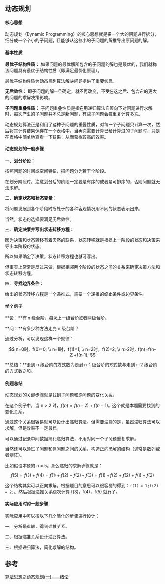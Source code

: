 ## 动态规划

#### 核心思想

动态规划（Dynamic Programming）的核心思想就是把一个大的问题进行拆分，细分成一个个小的子问题，且能够从这些小的子问题的解推导出原问题的解。

#### 基本性质

**最优子结构性质：**
如果问题的最优解所包含的子问题的解也是最优的，我们就称该问题具有最优子结构性质（即满足最优化原理）。

最优子结构性质为动态规划算法解决问题提供了重要线索。

**无后效性：**
即子问题的解一旦确定，就不再改变，不受在这之后、包含它的更大的问题的求解决策影响。

**子问题重叠性质：**
子问题重叠性质是指在用递归算法自顶向下对问题进行求解时，每次产生的子问题并不总是新问题，有些子问题会被重复计算多次。

动态规划算法正是利用了这种子问题的重叠性质，对每一个子问题只计算一次，然后将其计算结果保存在一个表格中，当再次需要计算已经计算过的子问题时，只是在表格中简单地查看一下结果，从而获得较高的效率。

#### 动态规划的一般步骤

一、**划分阶段：**

按照问题的时间或空间特征，把问题分为若干个阶段。

在划分阶段时，注意划分后的阶段一定要是有序的或者是可排序的，否则问题就无法求解。

二、**确定状态和状态变量：**

将问题发展到各个阶段时所处于的各种客观情况用不同的状态表示出来。

当然，状态的选择要满足无后效性。

三、**确定决策并写出状态转移方程：**

因为决策和状态转移有着天然的联系，状态转移就是根据上一阶段的状态和决策来导出本阶段的状态。

所以如果确定了决策，状态转移方程也就可写出。

但事实上常常是反过来做，根据相邻两个阶段的状态之间的关系来确定决策方法和状态转移方程。

四、**寻找边界条件：**

给出的状态转移方程是一个递推式，需要一个递推的终止条件或边界条件。

#### 举个例子

**设：**有 n 级台阶，每次上一级台阶或者两级台阶。

**问：**有多少种方法走完 n 级台阶？

通过分析，可以发现这样一个规律：

$$
n=0时，f(0)=0; \\
n=1时，f(1)=1; \\
n=2时，f(2)=2; \\
n>2时，f(n)=f(n-2)+f(n-1);
$$

**总结：**走到 n 级台阶的方式数为走到 n-1 级台阶的方式数与走到 n-2 级台阶的方式数之和。

#### 例题总结

动态规划的关键步骤就是找到子问题和原问题的变化关系。

在这个例子中，当 n > 2 时，$f(n) = f(n - 2) + f(n - 1)$。这个就是本题需要找到的变化关系。

通过这个关系很容易就可以设计出递归算法。但需要注意的是，虽然递归算法可以求解，但是效率不一定最佳。

可以通过记录中间数据简化递归算法，不用对同一个子问题重复求解。

当然还可以通过子问题和原问题之间的关系，构造正向求解的结构（通常是数列或者矩阵）。

比如假设本题的 n = 5。那么递归的求解步骤就是：

$$
f(5) = f(3) + f(4) 
= f(1) + f(2) + f(2) + f(3) 
= f(1) + f(2) + f(2) + f(1) + f(2)
$$

这个结构其实可以正向求解。根据题目的意思可以很容易的得到：`f(1) = 1;f(2) = 2;`。然后根据递推关系依次计算 f(3)，f(4)，f(5) 就行了。

#### 实际应用时的一般步骤

实际应用中可以按以下几个简化的步骤进行设计：

一、分析最优解，得到递推关系。

二、根据递推关系设计递归算法。

三、根据递归算法，简化求解的结构。

## 参考

[算法思想之动态规划(一)——绪论](https://www.jianshu.com/p/3d959834e83d)